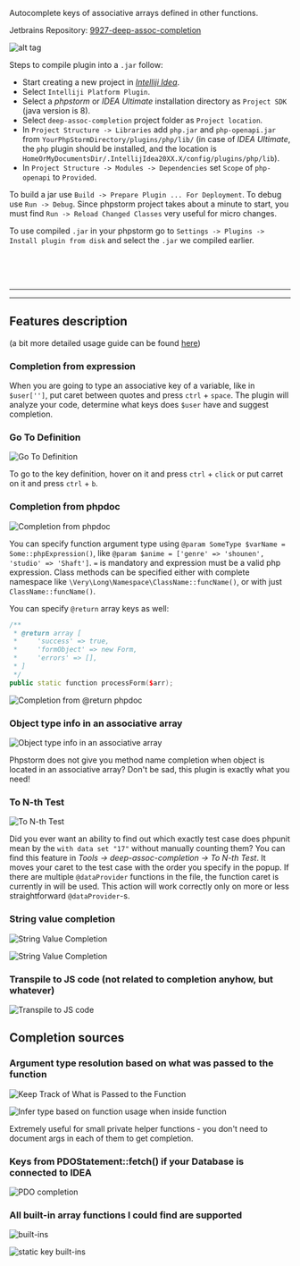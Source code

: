 Autocomplete keys of associative arrays defined in other functions.

Jetbrains Repository: [9927-deep-assoc-completion](https://plugins.jetbrains.com/plugin/9927-deep-assoc-completion)

![alt tag](https://raw.githubusercontent.com/klesun/phpstorm-deep-keys/master/imgs/screenshot.png)

Steps to compile plugin into a `.jar` follow:
- Start creating a new project in _[Intelliji Idea](https://www.jetbrains.com/idea/)_.
- Select `Intelliji Platform Plugin`.
- Select a _phpstorm_ or _IDEA Ultimate_ installation directory as `Project SDK` (java version is 8).
- Select `deep-assoc-completion` project folder as `Project location`.
- In `Project Structure -> Libraries` add `php.jar` and `php-openapi.jar` from `YourPhpStormDirectory/plugins/php/lib/` (in case of _IDEA Ultimate_, the `php` plugin should be installed, and the location is `HomeOrMyDocumentsDir/.IntellijIdea20XX.X/config/plugins/php/lib`).
- In `Project Structure -> Modules -> Dependencies` set `Scope` of `php-openapi` to `Provided`.

To build a jar use `Build -> Prepare Plugin ... For Deployment`. To debug use `Run -> Debug`. Since phpstorm project takes about a minute to start, you must find `Run -> Reload Changed Classes` very useful for micro changes.

To use compiled `.jar` in your phpstorm go to `Settings -> Plugins -> Install plugin from disk` and select the `.jar` we compiled earlier.

<br/>
<br/>
<br/>
<hr/>
<hr/>

## Features description

(a bit more detailed usage guide can be found [here](https://github.com/klesun/phpstorm-deep-keys/blob/master/docs/deep-keys-overview.md))

### Completion from expression
When you are going to type an associative key of a variable, like in `$user['']`, put caret between quotes and press `ctrl` + `space`. The plugin will analyze your code, determine what keys does `$user` have and suggest completion.

### Go To Definition
![Go To Definition](https://cloud.githubusercontent.com/assets/5202330/26428215/284b1988-40e9-11e7-9a44-746145c5393f.png)

To go to the key definition, hover on it and press `ctrl` + `click` or put carret on it and press `ctrl` + `b`.

### Completion from phpdoc
![Completion from phpdoc](https://cloud.githubusercontent.com/assets/5202330/26426602/0f72f554-40e2-11e7-8873-30b873310746.png)

You can specify function argument type using `@param SomeType $varName = Some::phpExpression()`, like `@param $anime = ['genre' => 'shounen', 'studio' => 'Shaft']`. `=` is mandatory and expression must be a valid php expression. Class methods can be specified either with complete namespace like `\Very\Long\Namespace\ClassName::funcName()`, or with just `ClassName::funcName()`.

You can specify `@return` array keys as well:
```cpp
/**
 * @return array [
 *     'success' => true,
 *     'formObject' => new Form,
 *     'errors' => [],
 * ]
 */
public static function processForm($arr);
```
![Completion from @return phpdoc](https://i.stack.imgur.com/vgZM9.png)

### Object type info in an associative array
![Object type info in an associative array](https://user-images.githubusercontent.com/5202330/30355696-9d6aa368-983d-11e7-8b8a-6b4f5afcee0e.png)

Phpstorm does not give you method name completion when object is located in an associative array? Don't be sad, this plugin is exactly what you need!

### To N-th Test
![To N-th Test](https://user-images.githubusercontent.com/5202330/48870020-e6310280-ede7-11e8-9a70-33b64fdcc574.png)

Did you ever want an ability to find out which exactly test case does phpunit mean by the `with data set "17"` without manually counting them? You can find this feature in _Tools -> deep-assoc-completion -> To N-th Test_. It moves your caret to the test case with the order you specify in the popup. If there are multiple `@dataProvider` functions in the file, the function caret is currently in will be used. This action will work correctly only on more or less straightforward `@dataProvider`-s.  

### String value completion
![String Value Completion](https://user-images.githubusercontent.com/5202330/48870527-e205e480-ede9-11e8-824c-750088b76fa4.png)
  
![String Value Completion](https://user-images.githubusercontent.com/5202330/48870610-2b563400-edea-11e8-93c1-c8bbd973726b.png)  

### Transpile to JS code (not related to completion anyhow, but whatever)

![Transpile to JS code](https://user-images.githubusercontent.com/5202330/51703012-293c6b80-200d-11e9-9479-e51c5f7bbfaf.png)  

## Completion sources

### Argument type resolution based on what was passed to the function
![Keep Track of What is Passed to the Function](https://user-images.githubusercontent.com/5202330/48870882-280f7800-edeb-11e8-9a72-fe66b1af1fd5.png)

![Infer type based on function usage when inside function](https://user-images.githubusercontent.com/5202330/48870975-88061e80-edeb-11e8-9501-c525a2a92e6a.png)

Extremely useful for small private helper functions - you don't need to document args in each of them to get completion.

### Keys from PDOStatement::fetch() if your Database is connected to IDEA
![PDO completion](https://user-images.githubusercontent.com/5202330/34743879-3e690ff0-f583-11e7-8dee-dd8c86b78917.png)

### All built-in array functions I could find are supported
![built-ins](https://user-images.githubusercontent.com/5202330/48871378-2e9eef00-eded-11e8-8bbc-26c9d675cbeb.png)

![static key built-ins](https://user-images.githubusercontent.com/5202330/48871517-bd137080-eded-11e8-9208-3725d81b960a.png)
